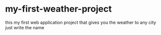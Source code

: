 # my-first-weather-project
this my first web application project that gives you the weather to any city just write the name
